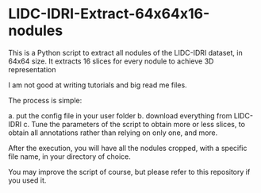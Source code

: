 # LIDC-IDRI-Extract-64x64x16-nodules
This is a Python script to extract all nodules of the LIDC-IDRI dataset, in 64x64 size. It extracts 16 slices for every nodule to achieve 3D representation

I am not good at writing tutorials and big read me files.

The process is simple:

a. put the config file in your user folder
b. download everything from LIDC-IDRI
c. Tune the parameters of the script to obtain more or less slices, to obtain all annotations rather than relying on only one, and more.

After the execution, you will have all the nodules cropped, with a specific file name, in your directory of choice.

You may improve the script of course, but please refer to this repository if you used it.
